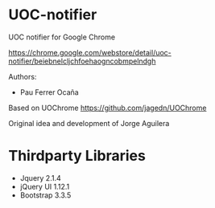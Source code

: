UOC-notifier
============

UOC notifier for Google Chrome

https://chrome.google.com/webstore/detail/uoc-notifier/beiebnelcljchfoehaogncobmpelndgh

Authors:

* Pau Ferrer Ocaña

Based on UOChrome https://github.com/jagedn/UOChrome

Original idea and development of Jorge Aguilera

Thirdparty Libraries
=====================

* Jquery 2.1.4
* jQuery UI 1.12.1
* Bootstrap 3.3.5
